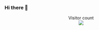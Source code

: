 ### Hi there 👋

<p align="center"> 
  Visitor count<br>
  <img src="https://profile-counter.glitch.me/swayamrao/count.svg" />
</p>

<!--
**SwayamRao/swayamrao** is a ✨ _special_ ✨ repository because its `README.md` (this file) appears on your GitHub profile.

Here are some ideas to get you started:

- 🔭 I’m currently working on ...
- 🌱 I’m currently learning ...
- 👯 I’m looking to collaborate on ...
- 🤔 I’m looking for help with ...
- 💬 Ask me about ...
- 📫 How to reach me: ...
- 😄 Pronouns: ...
- ⚡ Fun fact: ...
-->
